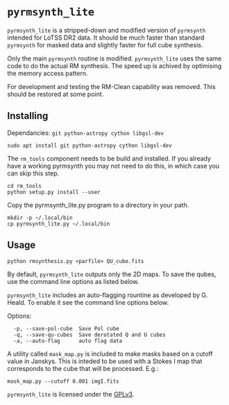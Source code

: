 # `pyrmsynth_lite`

`pyrmsynth_lite` is a stripped-down and modified version of `pyrmsynth`
intended for LoTSS DR2 data.
It should be much faster than standard `pyrmsynth`
for masked data and slightly faster for full cube synthesis.

Only the main `pyrmsynth` routine is modified. `pyrmsynth_lite` uses
the same code to do the actual RM synthesis. The speed up is achived
by optimising the memory access pattern.

For development and testing the RM-Clean capability was removed. This
should be restored at some point.

## Installing

Dependancies: `git python-astropy cython libgsl-dev`
```
sudo apt install git python-astropy cython libgsl-dev
```

The `rm_tools` component needs to be build and installed. If you
already have a working pyrmsynth you may not need to do this,
in which case you can skip this step.
```
cd rm_tools
python setup.py install --user
```

Copy the pyrmsynth_lite.py program to a directory in your path.
```
mkdir -p ~/.local/bin
cp pyrmsynth_lite.py ~/.local/bin
```


## Usage
```
python rmsynthesis.py <parfile> QU_cube.fits
```

By default, `pyrmsynth_lite` outputs only the 2D maps. To save the qubes,
use the command line options as listed below.

`pyrmsynth_lite` includes an auto-flagging rountine as developed by G. Heald.
To enable it see the command line options below.


Options:
```
  -p, --save-pol-cube  Save Pol cube
  -q, --save-qu-cubes  Save derotated Q and U cubes
  -a, --auto-flag      auto flag data
```

A utility called `mask_map.py` is included to make masks based on a cutoff
value in Janskys. This is inteded to be used with a Stokes I map that corresponds
to the cube that will be processed. E.g.:
```
mask_map.py --cutoff 0.001 imgI.fits
```

`pyrmsynth_lite` is licensed under the [GPLv3](http://www.gnu.org/licenses/gpl.html).
